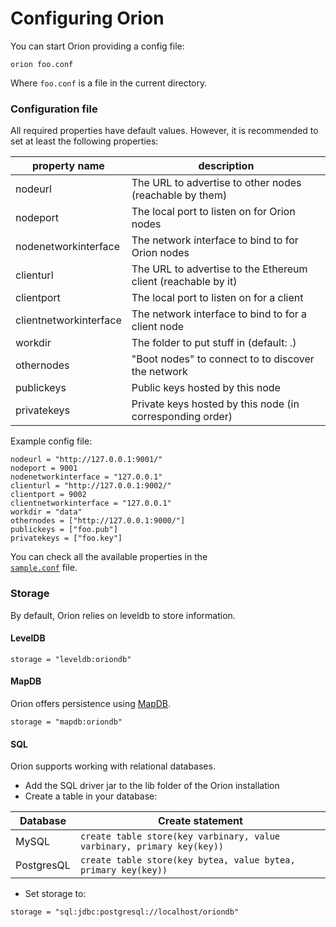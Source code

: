 # Configuring Orion

You can start Orion providing a config file:
```
orion foo.conf
```
Where `foo.conf` is a file in the current directory.

### Configuration file

All required properties have default values. However, it is recommended to set at least the
following properties:

| property name | description |
|---|---|
| nodeurl | The URL to advertise to other nodes (reachable by them) |
| nodeport | The local port to listen on for Orion nodes|
| nodenetworkinterface | The network interface to bind to for Orion nodes |
| clienturl | The URL to advertise to the Ethereum client (reachable by it) |
| clientport | The local port to listen on for a client |
| clientnetworkinterface | The network interface to bind to for a client node |
| workdir | The folder to put stuff in (default: .) |
| othernodes | "Boot nodes" to connect to to discover the network |
| publickeys | Public keys hosted by this node |
| privatekeys | Private keys hosted by this node (in corresponding order) |

Example config file:

```
nodeurl = "http://127.0.0.1:9001/"
nodeport = 9001
nodenetworkinterface = "127.0.0.1"
clienturl = "http://127.0.0.1:9002/"
clientport = 9002
clientnetworkinterface = "127.0.0.1"
workdir = "data"
othernodes = ["http://127.0.0.1:9000/"]
publickeys = ["foo.pub"]
privatekeys = ["foo.key"]
```

You can check all the available properties in the  
[`sample.conf`](https://github.com/pegasyseng/orion/blob/master/src/main/resources/sample.conf) file.

### Storage

By default, Orion relies on leveldb to store information.

#### LevelDB

```
storage = "leveldb:oriondb"
```

#### MapDB

Orion offers persistence using [MapDB](http://www.mapdb.org/).

```
storage = "mapdb:oriondb"
```

#### SQL

Orion supports working with relational databases.

* Add the SQL driver jar to the lib folder of the Orion installation
* Create a table in your database:

| Database | Create statement |
|---|---|
| MySQL | `create table store(key varbinary, value varbinary, primary key(key))` |
| PostgresQL | `create table store(key bytea, value bytea, primary key(key))` |

* Set storage to:

```
storage = "sql:jdbc:postgresql://localhost/oriondb"

```
